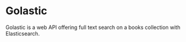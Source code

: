 # Golastic

Golastic is a web API offering full text search on a books collection with Elasticsearch.
